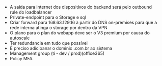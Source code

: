 * A saida para internet dos dispositivos do backend será pelo outbound rule do loadbalancer
* Private-endpoint para o Storage e sql
* Criar forward para 168.63.129.16 à partir do DNS on-premises para que a rede interna atinga o storage por dentro da VPN
* O plano para o plan do webapp deve ser o V3 premium por causa do autoscale
* Ter redundancia em tudo que possível
* É preciso adicioanar o dominio .com.br ao sistema
* Management group (ti - dev / prod)(office365)
* Policy MFA
